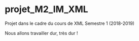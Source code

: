 # projet_M2_IM_XML
Projet dans le cadre du cours de XML
Semestre 1 (2018-2019)

Nous allons travailler dur, très dur !